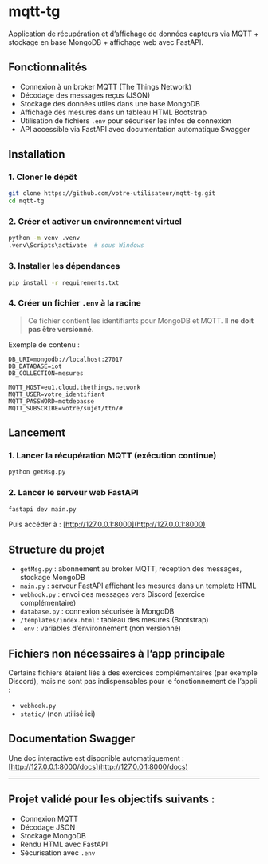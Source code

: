 # mqtt-tg

Application de récupération et d’affichage de données capteurs via MQTT + stockage en base MongoDB + affichage web avec FastAPI.

## Fonctionnalités

- Connexion à un broker MQTT (The Things Network)
- Décodage des messages reçus (JSON)
- Stockage des données utiles dans une base MongoDB
- Affichage des mesures dans un tableau HTML Bootstrap
- Utilisation de fichiers `.env` pour sécuriser les infos de connexion
- API accessible via FastAPI avec documentation automatique Swagger

## Installation

### 1. Cloner le dépôt

```bash
git clone https://github.com/votre-utilisateur/mqtt-tg.git
cd mqtt-tg
```

### 2. Créer et activer un environnement virtuel

```bash
python -m venv .venv
.venv\Scripts\activate  # sous Windows
```

### 3. Installer les dépendances

```bash
pip install -r requirements.txt
```

### 4. Créer un fichier `.env` à la racine

> Ce fichier contient les identifiants pour MongoDB et MQTT. Il **ne doit pas être versionné**.

Exemple de contenu :
```env
DB_URI=mongodb://localhost:27017
DB_DATABASE=iot
DB_COLLECTION=mesures

MQTT_HOST=eu1.cloud.thethings.network
MQTT_USER=votre_identifiant
MQTT_PASSWORD=motdepasse
MQTT_SUBSCRIBE=votre/sujet/ttn/#
```

## Lancement

### 1. Lancer la récupération MQTT (exécution continue)

```bash
python getMsg.py
```

### 2. Lancer le serveur web FastAPI

```bash
fastapi dev main.py
```

Puis accéder à : [http://127.0.0.1:8000](http://127.0.0.1:8000)

## Structure du projet

- `getMsg.py` : abonnement au broker MQTT, réception des messages, stockage MongoDB
- `main.py` : serveur FastAPI affichant les mesures dans un template HTML
- `webhook.py` : envoi des messages vers Discord (exercice complémentaire)
- `database.py` : connexion sécurisée à MongoDB
- `/templates/index.html` : tableau des mesures (Bootstrap)
- `.env` : variables d’environnement (non versionné)

## Fichiers non nécessaires à l’app principale

Certains fichiers étaient liés à des exercices complémentaires (par exemple Discord), mais ne sont pas indispensables pour le fonctionnement de l’appli :

- `webhook.py`
- `static/` (non utilisé ici)

## Documentation Swagger

Une doc interactive est disponible automatiquement :
[http://127.0.0.1:8000/docs](http://127.0.0.1:8000/docs)

---

## Projet validé pour les objectifs suivants :
- Connexion MQTT
- Décodage JSON
- Stockage MongoDB
- Rendu HTML avec FastAPI
- Sécurisation avec `.env`